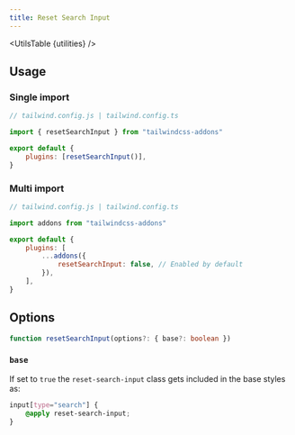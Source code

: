 ```yaml
---
title: Reset Search Input
---
```


<script>
	import UtilsTable from '$lib/UtilsTable.svelte'
	import { getUtilities } from "$utils/tailwind.js"
    import { resetSearchInput } from "tailwindcss-addons"
    const utilities = getUtilities(resetSearchInput().handler);
</script>

<UtilsTable {utilities} />

## Usage

### Single import

```js
// tailwind.config.js | tailwind.config.ts

import { resetSearchInput } from "tailwindcss-addons"

export default {
    plugins: [resetSearchInput()],
}
```

### Multi import

```js
// tailwind.config.js | tailwind.config.ts

import addons from "tailwindcss-addons"

export default {
    plugins: [
        ...addons({
            resetSearchInput: false, // Enabled by default
        }),
    ],
}
```

## Options

```ts
function resetSearchInput(options?: { base?: boolean })
```

### `base`

If set to `true` the `reset-search-input` class gets included in the base styles as:

```css
input[type="search"] {
    @apply reset-search-input;
}
```
